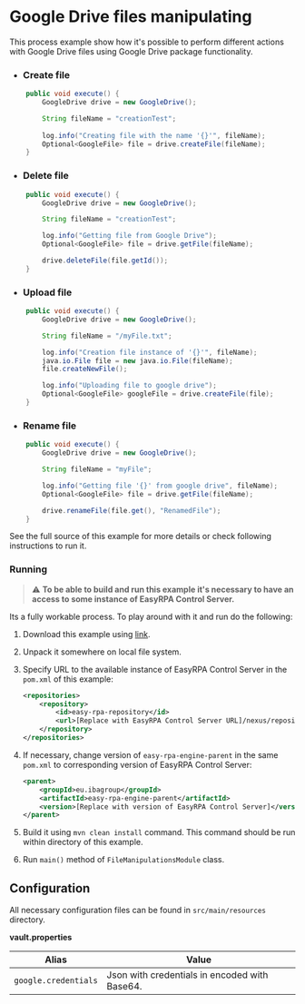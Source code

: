 # Google Drive files manipulating

This process example show how it's possible to perform different actions with Google Drive files using Google Drive package
functionality.

* ### Create file

```Java
    public void execute() {
        GoogleDrive drive = new GoogleDrive();

        String fileName = "creationTest";
        
        log.info("Creating file with the name '{}'", fileName);
        Optional<GoogleFile> file = drive.createFile(fileName);
    }
```

* ### Delete file

```Java
    public void execute() {
        GoogleDrive drive = new GoogleDrive();

        String fileName = "creationTest";

        log.info("Getting file from Google Drive");
        Optional<GoogleFile> file = drive.getFile(fileName);

        drive.deleteFile(file.getId());
    }
```

* ### Upload file

```Java
    public void execute() {
        GoogleDrive drive = new GoogleDrive();

        String fileName = "/myFile.txt";

        log.info("Creation file instance of '{}'", fileName);
        java.io.File file = new java.io.File(fileName);
        file.createNewFile();

        log.info("Uploading file to google drive");
        Optional<GoogleFile> googleFile = drive.createFile(file);
    }
```

* ### Rename file

```Java
    public void execute() {
        GoogleDrive drive = new GoogleDrive();

        String fileName = "myFile";

        log.info("Getting file '{}' from google drive", fileName);
        Optional<GoogleFile> file = drive.getFile(fileName);

        drive.renameFile(file.get(), "RenamedFile");
    }
```

See the full source of this example for more details or check following instructions to run it.

### Running

> :warning: **To be able to build and run this example it's necessary to have an access
>to some instance of EasyRPA Control Server.**

Its a fully workable process. To play around with it and run do the following:
1. Download this example using [link][down_git_link].
2. Unpack it somewhere on local file system.
3. Specify URL to the available instance of EasyRPA Control Server in the `pom.xml` of this example:
    ```xml
    <repositories>
        <repository>
            <id>easy-rpa-repository</id>
            <url>[Replace with EasyRPA Control Server URL]/nexus/repository/easyrpa/</url>
        </repository>
    </repositories>
    ```
4. If necessary, change version of `easy-rpa-engine-parent` in the same `pom.xml` to corresponding version of
   EasyRPA Control Server:
    ```xml
    <parent>
        <groupId>eu.ibagroup</groupId>
        <artifactId>easy-rpa-engine-parent</artifactId>
        <version>[Replace with version of EasyRPA Control Server]</version>
    </parent>
    ```

5. Build it using `mvn clean install` command. This command should be run within directory of this example.
6. Run `main()` method of `FileManipulationsModule` class.

[down_git_link]: https://downgit.github.io/#/home?url=https://github.com/easy-rpa/openframework/tree/main/examples/google-drive/files-manipulations

## Configuration
All necessary configuration files can be found in <code>src/main/resources</code> directory.

**vault.properties**

| Alias     | Value         |
| ------------- |---------------|
| `google.credentials` | Json with credentials in encoded with Base64.<br> |